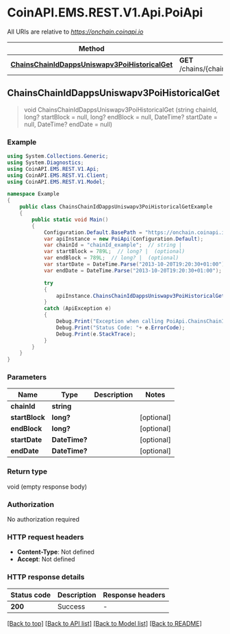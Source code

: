 # CoinAPI.EMS.REST.V1.Api.PoiApi

All URIs are relative to *https://onchain.coinapi.io*

Method | HTTP request | Description
------------- | ------------- | -------------
[**ChainsChainIdDappsUniswapv3PoiHistoricalGet**](PoiApi.md#chainschainiddappsuniswapv3poihistoricalget) | **GET** /chains/{chain_id}/dapps/uniswapv3/poi/historical | 



## ChainsChainIdDappsUniswapv3PoiHistoricalGet

> void ChainsChainIdDappsUniswapv3PoiHistoricalGet (string chainId, long? startBlock = null, long? endBlock = null, DateTime? startDate = null, DateTime? endDate = null)



### Example

```csharp
using System.Collections.Generic;
using System.Diagnostics;
using CoinAPI.EMS.REST.V1.Api;
using CoinAPI.EMS.REST.V1.Client;
using CoinAPI.EMS.REST.V1.Model;

namespace Example
{
    public class ChainsChainIdDappsUniswapv3PoiHistoricalGetExample
    {
        public static void Main()
        {
            Configuration.Default.BasePath = "https://onchain.coinapi.io";
            var apiInstance = new PoiApi(Configuration.Default);
            var chainId = "chainId_example";  // string | 
            var startBlock = 789L;  // long? |  (optional) 
            var endBlock = 789L;  // long? |  (optional) 
            var startDate = DateTime.Parse("2013-10-20T19:20:30+01:00");  // DateTime? |  (optional) 
            var endDate = DateTime.Parse("2013-10-20T19:20:30+01:00");  // DateTime? |  (optional) 

            try
            {
                apiInstance.ChainsChainIdDappsUniswapv3PoiHistoricalGet(chainId, startBlock, endBlock, startDate, endDate);
            }
            catch (ApiException e)
            {
                Debug.Print("Exception when calling PoiApi.ChainsChainIdDappsUniswapv3PoiHistoricalGet: " + e.Message );
                Debug.Print("Status Code: "+ e.ErrorCode);
                Debug.Print(e.StackTrace);
            }
        }
    }
}
```

### Parameters


Name | Type | Description  | Notes
------------- | ------------- | ------------- | -------------
 **chainId** | **string**|  | 
 **startBlock** | **long?**|  | [optional] 
 **endBlock** | **long?**|  | [optional] 
 **startDate** | **DateTime?**|  | [optional] 
 **endDate** | **DateTime?**|  | [optional] 

### Return type

void (empty response body)

### Authorization

No authorization required

### HTTP request headers

- **Content-Type**: Not defined
- **Accept**: Not defined


### HTTP response details
| Status code | Description | Response headers |
|-------------|-------------|------------------|
| **200** | Success |  -  |

[[Back to top]](#)
[[Back to API list]](../README.md#documentation-for-api-endpoints)
[[Back to Model list]](../README.md#documentation-for-models)
[[Back to README]](../README.md)

